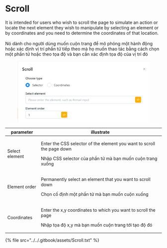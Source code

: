 # Scroll

It is intended for users who wish to scroll the page to simulate an action or locate the next element they wish to manipulate by selecting an element or by coordinates and you need to determine the coordinates of that location.\
\
Nó dành cho người dùng muốn cuộn trang để mô phỏng một hành động hoặc xác định vị trí phần tử tiếp theo mà họ muốn thao tác bằng cách chọn một phần tử hoặc theo tọa độ và bạn cần xác định tọa độ của vị trí đó

<figure><img src="../../.gitbook/assets/Scroll.png" alt=""><figcaption></figcaption></figure>

| parameter      | illustrate                                                                                                                                     |
| -------------- | ---------------------------------------------------------------------------------------------------------------------------------------------- |
| Select element | <p>Enter the CSS selector of the element you want to scroll the page down</p><p>Nhập CSS selector của phần tử mà bạn muốn cuộn trang xuống</p> |
| Element order  | <p>Permanently select an element that you want to scroll down</p><p>Chọn cố định một phần tử mà bạn muốn cuộn xuống</p>                        |
| Coordinates    | <p>Enter the x,y coordinates to which you want to scroll the page</p><p>Nhập tọa độ x,y mà bạn muốn cuộn trang tới tạo độ đó</p>               |

{% file src="../../.gitbook/assets/Scroll.txt" %}
